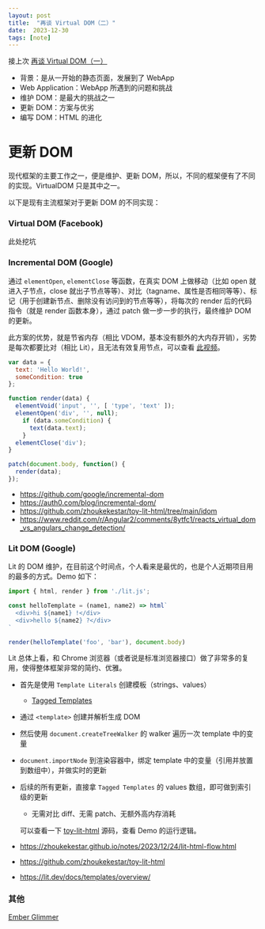 ```yaml
---
layout: post
title:  "再谈 Virtual DOM（二）"
date:  2023-12-30
tags: [note]
---
```



  接上次 [再谈 Virtual DOM（一）](https://zhoukekestar.github.io/notes/2023/12/20/virtualdom.html)

* 背景：是从一开始的静态页面，发展到了 WebApp
* Web Application：WebApp 所遇到的问题和挑战
* 维护 DOM：是最大的挑战之一
* 更新 DOM：方案与优劣
* 编写 DOM：HTML 的进化


# 更新 DOM

  现代框架的主要工作之一，便是维护、更新 DOM，所以，不同的框架便有了不同的实现。VirtualDOM 只是其中之一。

  以下是现有主流框架对于更新 DOM 的不同实现：

### Virtual DOM (Facebook)

  此处挖坑

### Incremental DOM (Google)

  通过 `elementOpen`, `elementClose` 等函数，在真实 DOM 上做移动（比如 open 就进入子节点，close 就出子节点等等）、对比（tagname、属性是否相同等等）、标记（用于创建新节点、删除没有访问到的节点等等），将每次的 render 后的代码指令（就是 render 函数本身），通过 patch 做一步一步的执行，最终维护 DOM 的更新。

  此方案的优势，就是节省内存（相比 VDOM，基本没有额外的大内存开销），劣势是每次都要比对（相比 Lit），且无法有效复用节点，可以查看 [此视频](https://github.com/zhoukekestar/toy-lit-html/tree/main/idom)。

```js
var data = {
  text: 'Hello World!',
  someCondition: true
};

function render(data) {
  elementVoid('input', '', [ 'type', 'text' ]);
  elementOpen('div', '', null);
    if (data.someCondition) {
      text(data.text);
    }
  elementClose('div');
}

patch(document.body, function() {
  render(data);
});

```

* https://github.com/google/incremental-dom
* https://auth0.com/blog/incremental-dom/
* https://github.com/zhoukekestar/toy-lit-html/tree/main/idom
* https://www.reddit.com/r/Angular2/comments/8ytfc1/reacts_virtual_dom_vs_angulars_change_detection/


### Lit DOM (Google)

  Lit 的 DOM 维护，在目前这个时间点，个人看来是最优的，也是个人近期项目用的最多的方式。Demo 如下：

```js
import { html, render } from './lit.js';

const helloTemplate = (name1, name2) => html`
  <div>hi ${name1} !</div>
  <div>hello ${name2} ?</div>
`

render(helloTemplate('foo', 'bar'), document.body)
```

  Lit 总体上看，和 Chrome 浏览器（或者说是标准浏览器接口）做了非常多的复用，使得整体框架非常的简约、优雅。

* 首先是使用 `Template Literals` 创建模板（strings、values）
  * [Tagged Templates](https://developer.mozilla.org/en-US/docs/Web/JavaScript/Reference/Template_literals#tagged_templates)
* 通过 `<template>` 创建并解析生成 DOM
* 然后使用 `document.createTreeWalker` 的 walker 遍历一次 template 中的变量
* `document.importNode` 到渲染容器中，绑定 template 中的变量（引用并放置到数组中），并做实时的更新
* 后续的所有更新，直接拿 `Tagged Templates` 的 values 数组，即可做到索引级的更新
  * 无需对比 diff、无需 patch、无额外高内存消耗

  可以查看一下 [toy-lit-html](https://github.com/zhoukekestar/toy-lit-html) 源码，查看 Demo 的运行逻辑。

* https://zhoukekestar.github.io/notes/2023/12/24/lit-html-flow.html
* https://github.com/zhoukekestar/toy-lit-html
* https://lit.dev/docs/templates/overview/



### 其他

[Ember Glimmer](https://zhoukekestar.github.io/notes/2024/01/09/ember-glimmer.html)

